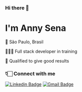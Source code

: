 ### Hi there 👋

# I'm Anny Sena

📍 São Paulo, Brasil

👩🏻‍💻 Full stack developer in training

📑 Qualified to give good results

### 👇🏻 Connect with me

[![Linkedin Badge](https://img.shields.io/badge/-LinkedIn-blue?style=flat-square&logo=Linkedin&logoColor=white&link=https://www.linkedin.com/in/annydossantosenavaz/)](https://www.linkedin.com/in/annydossantosenavaz/)
[![Gmail Badge](https://img.shields.io/badge/-Gmail-red?style=flat-square&logo=Gmail&logoColor=white&link=mailto:annysena.as44@gmail.com)](mailto:annysena.as44@gmail.com)


